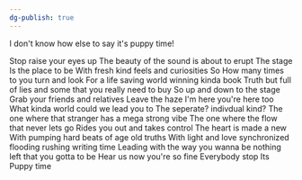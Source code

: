 ```yaml
---
dg-publish: true
---
```

I don't know how else to say it's puppy time!

Stop raise your eyes up
The beauty of the sound is about to erupt
The stage
Is the place to be
With fresh kind feels and curiosities
So How many times to you turn and look
For a life saving world winning kinda book
Truth but full of lies and some that you really need to buy
So up and down to the stage
Grab your friends and relatives
Leave the haze
I'm here you're here too
What kinda world could we lead you to
The seperate? indivdual kind?
The one where that stranger has a mega strong vibe
The one where the flow that never lets go
Rides you out and takes control
The heart is made a new
With pumping hard beats of age old truths
With light and love synchronized flooding rushing writing time
Leading with the way you wanna be nothing left that you gotta to be
Hear us now you're so fine
Everybody stop
Its Puppy time

